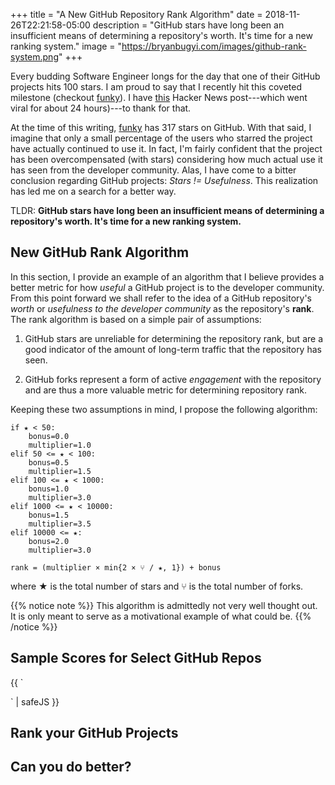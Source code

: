 +++
title = "A New GitHub Repository Rank Algorithm"
date = 2018-11-26T22:21:58-05:00
description = "GitHub stars have long been an insufficient means of determining a repository's worth. It's time for a new ranking system."
image = "https://bryanbugyi.com/images/github-rank-system.png"
+++

Every budding Software Engineer longs for the day that one of their GitHub projects hits 100 stars. I am proud to say that I recently hit this coveted milestone (checkout [funky]). I have [this][HN] Hacker News post---which went viral for about 24 hours)---to thank for that.

At the time of this writing, [funky] has 317 stars on GitHub. With that said, I imagine that only a small percentage of the users who starred the project have actually continued to use it. In fact, I'm fairly confident that the project has been overcompensated (with stars) considering how much actual use it has seen from the developer community. Alas, I have come to a bitter conclusion regarding GitHub projects: *Stars != Usefulness*. This realization has led me on a search for a better way.

TLDR: **GitHub stars have long been an insufficient means of determining a repository's worth. It's time for a new ranking system.**

## New GitHub Rank Algorithm

In this section, I provide an example of an algorithm that I believe provides a better metric for how *useful* a GitHub project is to the developer community. From this point forward we shall refer to the idea of a GitHub repository's *worth* or *usefulness to the developer community* as the repository's **rank**. The rank algorithm is based on a simple pair of assumptions:

1) GitHub stars are unreliable for determining the repository rank, but are a good indicator of the amount of long-term traffic that the repository has seen.

2) GitHub forks represent a form of active *engagement* with the repository and are thus a more valuable metric for determining repository rank.

Keeping these two assumptions in mind, I propose the following algorithm:

```
if ★ < 50:
    bonus=0.0
    multiplier=1.0
elif 50 <= ★ < 100:
    bonus=0.5
    multiplier=1.5
elif 100 <= ★ < 1000:
    bonus=1.0
    multiplier=3.0
elif 1000 <= ★ < 10000:
    bonus=1.5
    multiplier=3.5
elif 10000 <= ★:
    bonus=2.0
    multiplier=3.0

rank = (multiplier × min{2 × ⑂ / ★, 1}) + bonus
```

where ★ is the total number of stars and ⑂ is the total number of forks.

{{% notice note %}}
This algorithm is admittedly not very well thought out. It is only meant to serve as a motivational example of what could be.
{{% /notice %}}

## Sample Scores for Select GitHub Repos
{{ `<canvas id="myChart" width="400" height="400"></canvas>
<script>
        var ctx = document.getElementById("myChart").getContext('2d');
    var myChart = new Chart(ctx, {
type: 'bar',
data: {
labels: ["Red", "Blue", "Yellow", "Green", "Purple", "Orange"],
datasets: [{
label: '# of Votes',
data: [12, 19, 3, 5, 2, 3],
backgroundColor: [
'rgba(255, 99, 132, 0.2)',
'rgba(54, 162, 235, 0.2)',
'rgba(255, 206, 86, 0.2)',
'rgba(75, 192, 192, 0.2)',
'rgba(153, 102, 255, 0.2)',
'rgba(255, 159, 64, 0.2)'
],
borderColor: [
'rgba(255,99,132,1)',
'rgba(54, 162, 235, 1)',
'rgba(255, 206, 86, 1)',
'rgba(75, 192, 192, 1)',
'rgba(153, 102, 255, 1)',
'rgba(255, 159, 64, 1)'
],
borderWidth: 1
}]
},
options: {
scales: {
yAxes: [{
ticks: {
beginAtZero:true
       }
       }]
        }
         }
});
</script>` | safeJS }}
## Rank your GitHub Projects

## Can you do better?

[funky]: https://github.com/bbugyi200/funky
[HN]: https://news.ycombinator.com/item?id=18486191
